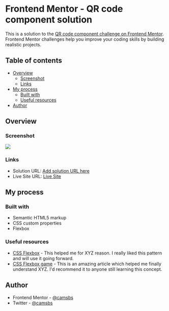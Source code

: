 # Frontend Mentor - QR code component solution

This is a solution to the [QR code component challenge on Frontend Mentor](https://www.frontendmentor.io/challenges/qr-code-component-iux_sIO_H). Frontend Mentor challenges help you improve your coding skills by building realistic projects. 

## Table of contents

- [Overview](#overview)
  - [Screenshot](#screenshot)
  - [Links](#links)
- [My process](#my-process)
  - [Built with](#built-with)
  - [Useful resources](#useful-resources)
- [Author](#author)


## Overview

### Screenshot

![](https://user-images.githubusercontent.com/118302468/219882253-baea243e-f442-4608-a178-0d6b039fccfc.png)

### Links

- Solution URL: [Add solution URL here]([https://your-solution-url.com](https://www.frontendmentor.io/solutions/nft-preview-card-component-html-and-css-vtznsZXeXy))
- Live Site URL: [Live Site](https://nft-card-sand.vercel.app/)

## My process

### Built with

- Semantic HTML5 markup
- CSS custom properties
- Flexbox

### Useful resources

- [CSS Flexbox](https://css-tricks.com/snippets/css/a-guide-to-flexbox/) - This helped me for XYZ reason. I really liked this pattern and will use it going forward.
- [CSS Flexbox game](https://flexboxfroggy.com/) - This is an amazing article which helped me finally understand XYZ. I'd recommend it to anyone still learning this concept.

## Author

- Frontend Mentor - [@camsbs](https://www.frontendmentor.io/profile/camsbs)
- Twitter - [@camsbs](https://twitter.com/camsbss)

